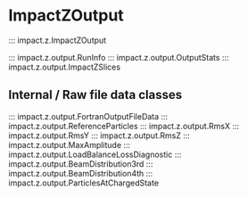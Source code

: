 # ImpactZOutput

::: impact.z.ImpactZOutput

::: impact.z.output.RunInfo
::: impact.z.output.OutputStats
::: impact.z.output.ImpactZSlices

## Internal / Raw file data classes

::: impact.z.output.FortranOutputFileData
::: impact.z.output.ReferenceParticles
::: impact.z.output.RmsX
::: impact.z.output.RmsY
::: impact.z.output.RmsZ
::: impact.z.output.MaxAmplitude
::: impact.z.output.LoadBalanceLossDiagnostic
::: impact.z.output.BeamDistribution3rd
::: impact.z.output.BeamDistribution4th
::: impact.z.output.ParticlesAtChargedState
